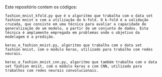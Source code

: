 Este repositório contem os códigos:

    fashion_mnist_kfold.py que é o algoritmo que trabalha com o data set fashion mnist e com a utilização do k-fold. O k-fold é a validação cruzada, que consiste em uma técnica para avaliar a capacidade de generalização de um modelo, a partir de um conjunto de dados. Esta técnica é amplamente empregada em problemas onde o objetivo da modelagem é a predição.

    keras_e_fashion_mnist.py, algoritmo que trabalha com o data set fashion mnist, com o módulo keras, utilizado para trabalho com redes neurais.

    keras_e_fashion_mnist_cnn.py, algoritmo que também trabalha com o data set fashion mnist, com o módulo keras e com CNN, utilizado para trabalhos com redes neurais convolucionais.